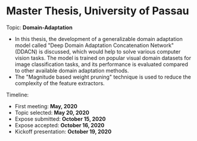# Master Thesis, University of Passau
Topic:  **Domain-Adaptation**
- In this thesis, the development of a generalizable domain adaptation model called "Deep Domain Adaptation Concatenation Network" (DDACN) is discussed, which would help to solve various computer vision tasks. The model is trained on popular visual domain datasets for image classification tasks, and its performance is evaluated compared to other available domain adaptation methods.
-  The "Magnitude based weight pruning" technique is used to reduce the complexity of the feature extractors.

Timeline:

-   First meeting:  **May, 2020**
-   Topic selected:  **May 20, 2020**
-   Expose submitted:  **October 15, 2020**
-   Expose accepted:  **October 16, 2020**
-   Kickoff presentation:  **October 19, 2020**


